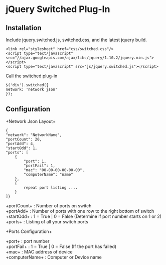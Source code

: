 jQuery Switched Plug-In
==============

Installation
---------

Include jquery.switched.js, switched.css, and the latest jquery build.    

    <link rel="stylesheet" href="css/switched.css"/>
    <script type="text/javascript" src="//ajax.googleapis.com/ajax/libs/jquery/1.10.2/jquery.min.js"></script>
    <script type="text/javascript" src="js/jquery.switched.js"></script>


Call the switched plug-in

    $('div').switched({
    network: 'network json'
    });

Configuration
-------------

+Network Json Layout+

    {
  	"network": "NetworkName",
  	"portCount": 20, 
  	"portAdd": 4,
 	"startOdd": 1,
  	"ports": [
    	{
      		"port": 1,
      		"portFail": 1,
      		"mac": "00-00-00-00-00-00",
      		"computerName": "name"
    	},
    	{
      		repeat port listing ....
    	}
  	]}

+portCount+ : Number of ports on switch    
+portAdd+ : Number of ports with one row to the right bottom of switch    
+startOdd+ : 1 = True | 0 = False (Determine if port number starts on 1 or 2)   
+ports+ : Listing of all your switch ports   

+Ports Configuration+   

+port+ : port number   
+portFail+ : 1 = True | 0 = False (If the port has failed)   
+mac+ : MAC address of device     
+computerName+ : Computer or Device name    

